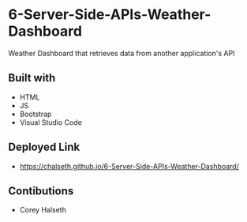 # 6-Server-Side-APIs-Weather-Dashboard
Weather Dashboard that retrieves data from another application's API

## Built with
* HTML
* JS
* Bootstrap
* Visual Studio Code

## Deployed Link
* https://chalseth.github.io/6-Server-Side-APIs-Weather-Dashboard/

## Contibutions

* Corey Halseth

